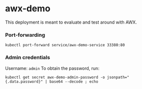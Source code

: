 # awx-demo

This deployment is meant to evaluate and test around with AWX.

### Port-forwarding

```
kubectl port-forward service/awx-demo-service 33380:80
```

### Admin credentials
Username: `admin`
To obtain the password, run:
```
kubectl get secret awx-demo-admin-password -o jsonpath="{.data.password}" | base64 --decode ; echo
```
